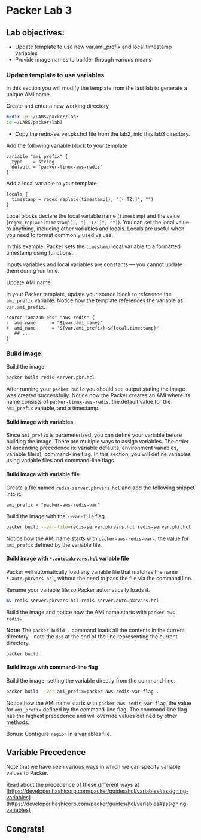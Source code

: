 # Packer Lab 3

## Lab objectives: 
* Update template to use new var.ami_prefix and local.timestamp variables
* Provide image names to builder through various means


### Update template to use variables

In this section you will modify the template from the last lab to generate a unique AMI name.

Create and enter a new working directory
```sh
mkdir -p ~/LABS/packer/lab3
cd ~/LABS/packer/lab3
```

- Copy the redis-server.pkr.hcl file from the lab2, into this lab3 directory.

Add the following variable block to your template   
```hcl
variable "ami_prefix" {
  type    = string
  default = "packer-linux-aws-redis"
}
```

Add a local variable to your template   
```hcl
locals {
  timestamp = regex_replace(timestamp(), "[- TZ:]", "")
}

```

Local blocks declare the local variable name (`timestamp`) and the value (`regex_replace(timestamp(), "[- TZ:]", "")`). You can set the local value to anything, including other variables and locals. Locals are useful when you need to format commonly used values.

In this example, Packer sets the `timestamp` local variable to a formatted timestamp using functions.

Inputs variables and local variables are constants — you cannot update them during run time.


Update AMI name

In your Packer template, update your source block to reference the `ami_prefix` variable. Notice how the template references the variable as `var.ami_prefix`.

```hcl
source "amazon-ebs" "aws-redis" {
-  ami_name      = "${var.ami_name}"
+  ami_name      = "${var.ami_prefix}-${local.timestamp}"
   ## ...
}
```

### Build image

Build the image.
```sh
packer build redis-server.pkr.hcl
```


After running your `packer build` you should see output stating the image was created successfully. Notice how the Packer creates an AMI where its name consists of `packer-linux-aws-redis`, the default value for the `ami_prefix` variable, and a timestamp.

#### Build image with variables 

Since `ami_prefix` is parameterized, you can define your variable before building the image. There are multiple ways to assign variables. The order of ascending precedence is: variable defaults, environment variables, variable file(s), command-line flag. In this section, you will define variables using variable files and command-line flags.

#### Build image with variable file
Create a file named `redis-server.pkrvars.hcl` and add the following snippet into it.
```hcl
ami_prefix = "packer-aws-redis-var"
```

Build the image with the `--var-file` flag.
```sh
packer build --var-file=redis-server.pkrvars.hcl redis-server.pkr.hcl
```

Notice how the AMI name starts with `packer-aws-redis-var-`, the value for `ami_prefix` defined by the variable file.

#### Build image with `*.auto.pkrvars.hcl` variable file

Packer will automatically load any variable file that matches the name `*.auto.pkrvars.hcl`, without the need to pass the file via the command line.

Rename your variable file so Packer automatically loads it.

```sh
mv redis-server.pkrvars.hcl redis-server.auto.pkrvars.hcl
```

Build the image and notice how the AMI name starts with `packer-aws-redis-`.

**Note:** The `packer build .` command loads all the contents in the current directory - note the `dot` at the end of the line representing the current directory.

```sh
packer build .
```

#### Build image with command-line flag
Build the image, setting the variable directly from the command-line.

```sh
packer build --var ami_prefix=packer-aws-redis-var-flag .
```

Notice how the AMI name starts with `packer-aws-redis-var-flag`, the value for `ami_prefix` defined by the command-line flag. The command-line flag has the highest precedence and will override values defined by other methods.


Bonus: Configure `region` in a variables file.

## Variable Precedence

Note that we have seen various ways in which we can specify variable values to Packer.

Read about the precedence of these different ways at [https://developer.hashicorp.com/packer/guides/hcl/variables#assigning-variables](https://developer.hashicorp.com/packer/guides/hcl/variables#assigning-variables)

## Congrats! 

